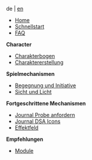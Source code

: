 
de | [en](../Home.md)

* [Home](Home.md)
* [Schnellstart](DSA5_Welt_erstellen.md)
* [FAQ](../FAQ.md)

**Character**
* [Charakterbogen](Charakterbogen.md)
* [Charaktererstellung](Charaktererstellung.md)

**Spielmechanismen**
* [Begegnung und Initiative](Begegnung_und_Initiative.md)
* [Sicht und Licht](Sicht_und_Licht.md)

**Fortgeschrittene Mechanismen**
* [Journal Probe anfordern](Journal-probe_anfordern.md)
* [Journal DSA Icons](Journal-DSA_Icons_Auge.md)
* [Effektfeld](Effekt_Feld.md)

**Empfehlungen**
* [Module](Module.md)



